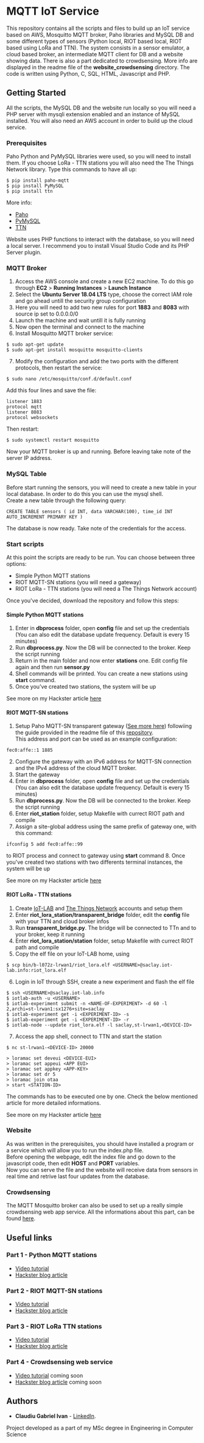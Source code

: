 # MQTT IoT Service

This repository contains all the scripts and files to build up an IoT service based on AWS, Mosquitto MQTT broker, Paho libraries and MySQL DB and some different types of sensors (Python local, RIOT based local, RIOT based using LoRa and TTN).
The system consists in a sensor emulator, a cloud based broker, an intermediate MQTT client for DB and a website showing data.
There is also a part dedicated to crowdsensing. More info are displayed in the readme file of the **website_crowdsensing** directory.
The code is written using Python, C, SQL, HTML, Javascript and PHP.  

## Getting Started

All the scripts, the MySQL DB and the website run locally so you will need a PHP server with mysqli extension enabled and an instance of MySQL installed. 
You will also need an AWS account in order to build up the cloud service.

### Prerequisites

Paho Python and PyMySQL libraries were used, so you will need to install them. If you choose LoRa - TTN stations you will also need the The Things Network library. Type this commands to have all up:

```
$ pip install paho-mqtt
$ pip install PyMySQL
$ pip install ttn
```

More info:  
* [Paho](https://pypi.org/project/paho-mqtt/)  
* [PyMySQL](https://pypi.org/project/PyMySQL/)
* [TTN](https://pypi.org/project/ttn/)

Website uses PHP functions to interact with the database, so you will need a local server. I recommend you to install Visual Studio Code and its PHP Server plugin.

### MQTT Broker

1. Access the AWS console and create a new EC2 machine. To do this go through **EC2** > **Running Instances** > **Launch Instance**
2. Select the **Ubuntu Server 18.04 LTS** type, choose the correct IAM role and go ahead untill the security group configuration 
3. Here you will need to add two new rules for port **1883** and **8083** with source ip set to 0.0.0.0/0
4. Launch the machine and wait untill it is fully running
5. Now open the terminal and connect to the machine
6. Install Mosquitto MQTT broker service:

```
$ sudo apt-get update  
$ sudo apt-get install mosquitto mosquitto-clients
```

7. Modify the configuration and add the two ports with the different protocols, then restart the service:

```
$ sudo nano /etc/mosquitto/conf.d/default.conf
```

Add this four lines and save the file:

```
listener 1883
protocol mqtt
listener 8083
protocol websockets
```

Then restart:

```
$ sudo systemctl restart mosquitto
```

Now your MQTT broker is up and running. Before leaving take note of the server IP address.

### MySQL Table

Before start running the sensors, you will need to create a new table in your local database. In order to do this you can use the mysql shell.  
Create a new table through the following query:

```
CREATE TABLE sensors ( id INT, data VARCHAR(100), time_id INT AUTO_INCREMENT PRIMARY KEY ) 
```

The database is now ready. Take note of the credentials for the access. 

### Start scripts

At this point the scripts are ready to be run. You can choose between three options:
* Simple Python MQTT stations
* RIOT MQTT-SN stations (you will need a gateway)
* RIOT LoRa - TTN stations (you will need a The Things Network account)

Once you've decided, download the repository and follow this steps:

#### Simple Python MQTT stations

1. Enter in **dbprocess** folder, open **config** file and set up the credentials (You can also edit the database update frequency. Default is every 15 minutes)
2. Run **dbprocess.py**. Now the DB will be connected to the broker. Keep the script running
3. Return in the main folder and now enter **stations** one. Edit config file again and then run **sensor.py**
4. Shell commands will be printed. You can create a new stations using **start** command. 
5. Once you've created two stations, the system will be up

See more on my Hackster article [here](https://www.hackster.io/claudiuivan1/1-iot-mqtt-system-broker-db-and-python-stations-db28d4)

#### RIOT MQTT-SN stations

1. Setup Paho MQTT-SN transparent gateway ([See more here](https://www.eclipse.org/paho/components/mqtt-sn-transparent-gateway/)) followiing the guide provided in the readme file of this [repository](https://github.com/eclipse/paho.mqtt-sn.embedded-c/tree/master/MQTTSNGateway).  
This address and port can be used as an example configuration:
```
fec0:affe::1 1885
```
2. Configure the gateway with an IPv6 address for MQTT-SN connection and the IPv4 address of the cloud MQTT broker.
3. Start the gateway
4. Enter in **dbprocess** folder, open **config** file and set up the credentials (You can also edit the database update frequency. Default is every 15 minutes)
5. Run **dbprocess.py**. Now the DB will be connected to the broker. Keep the script running
6. Enter **riot_station** folder, setup Makefile with currect RIOT path and compile
7. Assign a site-global address using the same prefix of gateway one, with this command:
```
ifconfig 5 add fec0:affe::99
```
to RIOT process and connect to gateway using **start** command 
8. Once you've created two stations with two differents terminal instances, the system will be up

See more on my Hackster article [here](https://www.hackster.io/claudiuivan1/2-iot-mqtt-system-riot-stations-0b53f4)

#### RIOT LoRa - TTN stations

1. Create [IoT-LAB](https://www.iot-lab.info/) and [The Things Network](https://www.thethingsnetwork.org/) accounts and setup them
2. Enter **riot_lora_station/transparent_bridge** folder, edit the **config** file with your TTN and cloud broker infos
3. Run **transparent_bridge.py**. The bridge will be connected to TTn and to your broker, keep it running
4. Enter **riot_lora_station/station** folder, setup Makefile with currect RIOT path and compile
5. Copy the elf file on your IoT-LAB home, using
```
$ scp bin/b-l072z-lrwan1/riot_lora.elf <USERNAME>@saclay.iot-lab.info:riot_lora.elf
```
6. Login in IoT through SSH, create a new experiment and flash the elf file
```
$ ssh <USERNAME>@saclay.iot-lab.info
$ iotlab-auth -u <USERNAME>
$ iotlab-experiment submit -n <NAME-OF-EXPERIMENT> -d 60 -l 2,archi=st-lrwan1:sx1276+site=saclay 
$ iotlab-experiment get -i <EXPERIMENT-ID> -s
$ iotlab-experiment get -i <EXPERIMENT-ID> -r
$ iotlab-node --update riot_lora.elf -l saclay,st-lrwan1,<DEVICE-ID>
```
7. Access the app shell, connect to TTN and start the station
```
$ nc st-lrwan1-<DEVICE-ID> 20000
```
```
> loramac set deveui <DEVICE-EUI>
> loramac set appeui <APP EUI>
> loramac set appkey <APP-KEY>
> loramac set dr 5
> loramac join otaa
> start <STATION-ID>
```
The commands has to be executed one by one. Check the below mentioned article for more detailed informations.

See more on my Hackster article [here](https://www.hackster.io/claudiuivan1/3-iot-mqtt-system-lora-and-ttn-61c4f2)

### Website

As was written in the prerequisites, you should have installed a program or a service which will allow you to run the index.php file.  
Before opening the webpage, edit the index file and go down to the javascript code, then edit **HOST** and **PORT** variables.  
Now you can serve the file and the website will receive data from sensors in real time and retrive last four updates from the database.

### Crowdsensing

The MQTT Mosquitto broker can also be used to set up a really simple crowdsensing web app service. All the informations about this part, can be found [here](https://github.com/Claudiuivan1/IoT-Project/tree/master/website_crowdsensing).

## Useful links

### Part 1 - Python MQTT stations

* [Video tutorial](https://youtu.be/4VNC8UzBAdM)
* [Hackster blog article](https://www.hackster.io/claudiuivan1/mqtt-broker-for-real-time-data-db28d4)

### Part 2 - RIOT MQTT-SN stations

* [Video tutorial](https://youtu.be/xlfrrRODYE4)
* [Hackster blog article](https://www.hackster.io/claudiuivan1/mqtt-broker-for-real-time-data-part-2-0b53f4)

### Part 3 - RIOT LoRa TTN stations

* [Video tutorial](https://www.youtube.com/watch?v=nv5WgZYVP1k)
* [Hackster blog article](https://www.hackster.io/claudiuivan1/3-iot-mqtt-system-lorawan-and-ttn-61c4f2)

### Part 4 - Crowdsensing web service

* [Video tutorial]() coming soon
* [Hackster blog article]() coming soon

## Authors

* **Claudiu Gabriel Ivan** - [LinkedIn](https://www.linkedin.com/in/claudiu-gabriel-ivan-835a33176/).

Project developed as a part of my MSc degree in Engineering in Computer Science
